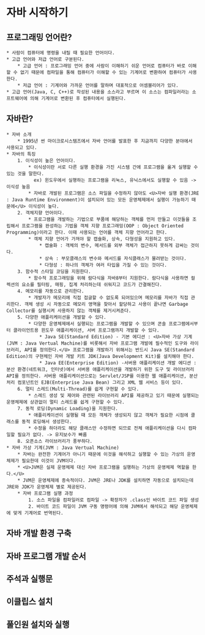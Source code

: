 # 자바 시작하기

## 프로그래밍 언어란?
    * 사람이 컴퓨터에 명령을 내릴 때 필요한 언어이다.
    * 고급 언어와 저급 언어로 구분된다.
        * 고급 언어 : 프로그래밍 언어 중에 사람이 이해하기 쉬운 언어로 컴퓨터가 바로 이해할 수 없기 때문에 컴파일을 통해 컴퓨터가 이해할 수 있는 기계어로 변환하여 컴퓨터가 사용한다.
        * 저급 언어 : 기계어와 가까운 언어를 말하며 대표적으로 어셈블리어가 있다.
    * 고급 언어(Java, C, C++)로 작성된 내용을 소스라고 부르며 이 소스는 컴파일러라는 소프트웨어에 의해 기계어로 변환된 후 컴퓨터에서 실행된다.
## 자바란?
    * 자바 소개
        * 1995년 썬 마이크로시스템즈에서 자바 언어를 발표한 후 지금까지 다양한 분야에서 사용되고 있다.
    * 자바의 특징
        1. 이식성이 높은 언어이다.
            * 이식성이란 서로 다른 실행 환경을 가진 시스템 간에 프로그램을 옮겨 실행할 수 있는 것을 말한다. 
              ex) 윈도우에서 실행하는 프로그램을 리눅스, 유닉스에서도 실행할 수 있음 -> 이식성 높음
            * 자바로 개발된 프로그램은 소스 파일을 수정하지 않아도 <U>자바 실행 환경(JRE : Java Runtime Environment)이 설치되어 있는 모든 운영체제에서 실행이 가능하기 때문에</U> 이식성이 높다.
        2. 객체지향 언어이다.
            * 프로그램을 개발하는 기법으로 부품에 해당하는 객체를 먼저 만들고 이것들을 조립해서 프로그램을 완성하는 기법을 객체 지향 프로그래밍(OOP : Object Oriented Programming)이라고 한다. 이때 사용되는 언어를 객체 지향 언어라고 한다.
            * 객체 지향 언어가 가져야 할 캡슐화, 상속, 다형성을 지원하고 있다.
                * 캡슐화 : 객체의 변수, 메서드를 외부 객체가 접근하지 못하게 감싸는 것이다. 
                * 상속 : 부모클래스의 변수와 메서드를 자식클래스가 물려받는 것이다.
                * 다형성 : 하나의 객체가 여러 타입을 가질 수 있는 것이다. 
        3. 함수적 스타일 코딩을 지원한다.
            * 함수적 프로그래밍을 위해 람다식을 자바8부터 지원한다. 람다식을 사용하면 컬렉션의 요소를 필터링, 매핑, 집계 처리하는데 쉬워지고 코드가 간결해진다.
        4. 메모리를 자동으로 관리한다.
            * 개발자가 메모리에 직접 접글할 수 없도록 되어있으며 메모리를 자바가 직접 관리한다. 객체 생성 시 자동으로 메모리 영역을 찾아서 할당하고 사용이 끝나면 Garbage Collector를 실행시켜 사용하지 않는 객체를 제거시켜준다.
        5. 다양한 애플리케이션을 개발할 수 있다.
            * 다양한 운영체제에서 실행되는 프로그램을 개발할 수 있으며 콘솔 프로그램에서부터 클라이언트용 윈도우 애플리케이션, 서버 프로그램까지 개발할 수 있다.
                * Java SE(Standard Edition) - 기본 에디션 : <U>자바 가상 기계(JVM : Java Vertual Machine)를 비롯해서 자바 프로그램 개발에 필수적인 도구와 라이브러리, API를 정의한다.</U> 프로그램을 개발하기 위해서는 반드시 Java SE(Standard Edition)의 구현체인 자바 개발 키트 JDK(Java Development Kit)를 설치해야 한다.
                * Java EE(Enterprise Edition) -서버용 애플리케이션 개발 에디션 : 분산 환경(네트워크, 인터넷)에서 서버용 애플리케이션을 개발하기 위한 도구 및 라이브러리 API를 정의한다. 서버용 애플리케이션으로는 Servlet/JSP를 이용한 웹 애플리케이션, 분산 처리 컴포넌트인 EJB(Enterprise Java Bean) 그리고 XML 웹 서비스 등이 있다.
        6. 멀티 스레드(Multi-Thread)를 쉽게 구현할 수 있다.
            * 스레드 생성 및 제어와 관련된 라이브러리 API를 제공하고 있기 때문에 실행되는 운영체제에 상관없이 멀티 스레드를 쉽게 구현할 수 있다.
        7. 동적 로딩(Dynamic Loading)을 지원한다.
            * 애플리케이션이 실행될 때 모든 객체가 생성되지 않고 객체가 필요한 시점에 클래스를 동적 로딩해서 생성한다.
            * 수정을 하더라도 해당 클래스만 수정하면 되므로 전체 애플리케이션을 다시 컴파일할 필요가 없다. -> 유지보수가 빠름
        8. 오픈소스 라이브러리가 풍부하다.
    * 자바 가상 기계(JVM : Java Vertual Machine)
        * 자바는 완전한 기계어가 아니기 때문에 이것을 해석하고 실행할 수 있는 가상의 운영체제가 필요한데 이것이 JVM이다.
        * <U>JVM은 실제 운영체제 대신 자바 프로그램을 실행하는 가상의 운영체제 역할을 한다.</U>
        * JVM은 운영체제에 종속적이다. JVM은 JRE나 JDK를 설치하면 자동으로 설치되는데 JRE와 JDK가 운영체제 별로 제공된다.
        * 자바 프로그램 실행 과정
            1. 소스 파일을 컴파일러로 컴파일 -> 확장자가 .class인 바이트 코드 파일 생성
            2. 바이트 코드 파일이 JVM 구동 명령어에 의해 JVM에서 해석되고 해당 운영체제에 맞게 기계어로 번역된다.
## 자바 개발 환경 구축

## 자바 프로그램 개발 순서

## 주석과 실행문

## 이클립스 설치 

## 풀인원 설치와 실행